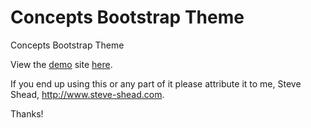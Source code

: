 # Concepts Bootstrap Theme
Concepts Bootstrap Theme

View the <a href="https://steveshead.github.io/bootstrap3-concepts/">demo</a> site <a href="https://steveshead.github.io/bootstrap3-concepts/">here</a>.

If you end up using this or any part of it please attribute it to me, Steve Shead, http://www.steve-shead.com.

Thanks!

